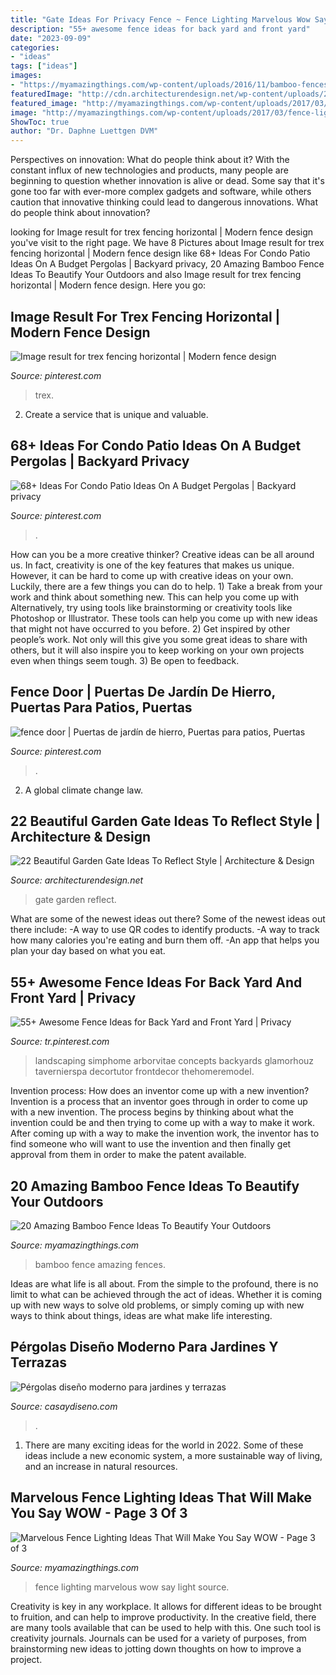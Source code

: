 ```yaml
---
title: "Gate Ideas For Privacy Fence ~ Fence Lighting Marvelous Wow Say Light Source"
description: "55+ awesome fence ideas for back yard and front yard"
date: "2023-09-09"
categories:
- "ideas"
tags: ["ideas"]
images:
- "https://myamazingthings.com/wp-content/uploads/2016/11/bamboo-fences.jpg"
featuredImage: "http://cdn.architecturendesign.net/wp-content/uploads/2014/08/garden-gate-18.jpg"
featured_image: "http://myamazingthings.com/wp-content/uploads/2017/03/fence-light.jpg"
image: "http://myamazingthings.com/wp-content/uploads/2017/03/fence-light.jpg"
ShowToc: true
author: "Dr. Daphne Luettgen DVM"
---
```



Perspectives on innovation: What do people think about it?
With the constant influx of new technologies and products, many people are beginning to question whether innovation is alive or dead. Some say that it's gone too far with ever-more complex gadgets and software, while others caution that innovative thinking could lead to dangerous innovations. What do people think about innovation?

	

		
looking for Image result for trex fencing horizontal | Modern fence design you've visit to the right page. We have 8 Pictures about Image result for trex fencing horizontal | Modern fence design like 68+ Ideas For Condo Patio Ideas On A Budget Pergolas | Backyard privacy, 20 Amazing Bamboo Fence Ideas To Beautify Your Outdoors and also Image result for trex fencing horizontal | Modern fence design. Here you go:
		
    
## Image Result For Trex Fencing Horizontal | Modern Fence Design

<img loading=lazy src="https://i.pinimg.com/736x/e3/8c/6e/e38c6e3045fe9037ca8ed030d1cd7204.jpg" onerror="this.onerror=null;this.src='https://tse1.mm.bing.net/th?id=OIP.JwJEFivQnD5zEwZTXEfSKwHaLu&amp;pid=15.1';" alt="Image result for trex fencing horizontal | Modern fence design">

_Source: pinterest.com_

>trex. 

	

2. Create a service that is unique and valuable.

    
## 68+ Ideas For Condo Patio Ideas On A Budget Pergolas | Backyard Privacy

<img loading=lazy src="https://i.pinimg.com/736x/2d/5c/83/2d5c837ac44bdd6668977030a6ec8d42.jpg" onerror="this.onerror=null;this.src='https://tse4.mm.bing.net/th?id=OIP.yXxaVBfW39So36PaHd2duwAAAA&amp;pid=15.1';" alt="68+ Ideas For Condo Patio Ideas On A Budget Pergolas | Backyard privacy">

_Source: pinterest.com_

>. 

	

How can you be a more creative thinker?
Creative ideas can be all around us. In fact, creativity is one of the key features that makes us unique. However, it can be hard to come up with creative ideas on your own. Luckily, there are a few things you can do to help. 1) Take a break from your work and think about something new. This can help you come up with Alternatively, try using tools like brainstorming or creativity tools like Photoshop or Illustrator. These tools can help you come up with new ideas that might not have occurred to you before. 2) Get inspired by other people’s work. Not only will this give you some great ideas to share with others, but it will also inspire you to keep working on your own projects even when things seem tough. 3) Be open to feedback.

    
## Fence Door | Puertas De Jardín De Hierro, Puertas Para Patios, Puertas

<img loading=lazy src="https://i.pinimg.com/736x/b8/c6/61/b8c66106c9731aaadc8ceb7b132ed0f4.jpg" onerror="this.onerror=null;this.src='https://tse3.mm.bing.net/th?id=OIP.eI0j9Fl8n4GuEKomzQPDHwAAAA&amp;pid=15.1';" alt="fence door | Puertas de jardín de hierro, Puertas para patios, Puertas">

_Source: pinterest.com_

>. 

	

2. A global climate change law.

    
## 22 Beautiful Garden Gate Ideas To Reflect Style | Architecture &amp; Design

<img loading=lazy src="http://cdn.architecturendesign.net/wp-content/uploads/2014/08/garden-gate-18.jpg" onerror="this.onerror=null;this.src='https://tse3.mm.bing.net/th?id=OIP.P_QrcuFPvMgxS2QS-0mwKAHaJ4&amp;pid=15.1';" alt="22 Beautiful Garden Gate Ideas To Reflect Style | Architecture &amp; Design">

_Source: architecturendesign.net_

>gate garden reflect. 

	

What are some of the newest ideas out there?
Some of the newest ideas out there include: 
-A way to use QR codes to identify products. 
-A way to track how many calories you're eating and burn them off. 
-An app that helps you plan your day based on what you eat.

    
## 55+ Awesome Fence Ideas For Back Yard And Front Yard | Privacy

<img loading=lazy src="https://i.pinimg.com/736x/01/c7/c0/01c7c02e1846b2c69b184365184094dc.jpg" onerror="this.onerror=null;this.src='https://tse2.mm.bing.net/th?id=OIP.OFyyNbW8barY4kjqRDUpCQHaLE&amp;pid=15.1';" alt="55+ Awesome Fence Ideas for Back Yard and Front Yard | Privacy">

_Source: tr.pinterest.com_

>landscaping simphome arborvitae concepts backyards glamorhouz tavernierspa decortutor frontdecor thehomeremodel. 

	

Invention process: How does an inventor come up with a new invention?
Invention is a process that an inventor goes through in order to come up with a new invention. The process begins by thinking about what the invention could be and then trying to come up with a way to make it work. After coming up with a way to make the invention work, the inventor has to find someone who will want to use the invention and then finally get approval from them in order to make the patent available.

    
## 20 Amazing Bamboo Fence Ideas To Beautify Your Outdoors

<img loading=lazy src="https://myamazingthings.com/wp-content/uploads/2016/11/bamboo-fences.jpg" onerror="this.onerror=null;this.src='https://tse2.mm.bing.net/th?id=OIP.hbFk60xvUEdR57o016rypQHaD3&amp;pid=15.1';" alt="20 Amazing Bamboo Fence Ideas To Beautify Your Outdoors">

_Source: myamazingthings.com_

>bamboo fence amazing fences. 

	

Ideas are what life is all about. From the simple to the profound, there is no limit to what can be achieved through the act of ideas. Whether it is coming up with new ways to solve old problems, or simply coming up with new ways to think about things, ideas are what make life interesting.

    
## Pérgolas Diseño Moderno Para Jardines Y Terrazas

<img loading=lazy src="https://casaydiseno.com/wp-content/uploads/2016/07/pergola-diseno-moderno-jardin-terraza-bancos-madera.jpg" onerror="this.onerror=null;this.src='https://tse1.mm.bing.net/th?id=OIP.l21pRcguqkF1gd_GEVSNzAHaLD&amp;pid=15.1';" alt="Pérgolas diseño moderno para jardines y terrazas">

_Source: casaydiseno.com_

>. 

	

1. There are many exciting ideas for the world in 2022. Some of these ideas include a new economic system, a more sustainable way of living, and an increase in natural resources.

    
## Marvelous Fence Lighting Ideas That Will Make You Say WOW - Page 3 Of 3

<img loading=lazy src="http://myamazingthings.com/wp-content/uploads/2017/03/fence-light.jpg" onerror="this.onerror=null;this.src='https://tse4.mm.bing.net/th?id=OIP.e9tRlyivnv_n67T-PgJUHAHaE8&amp;pid=15.1';" alt="Marvelous Fence Lighting Ideas That Will Make You Say WOW - Page 3 of 3">

_Source: myamazingthings.com_

>fence lighting marvelous wow say light source. 

	

Creativity is key in any workplace. It allows for different ideas to be brought to fruition, and can help to improve productivity. In the creative field, there are many tools available that can be used to help with this. One such tool is creativity journals. Journals can be used for a variety of purposes, from brainstorming new ideas to jotting down thoughts on how to improve a project.

